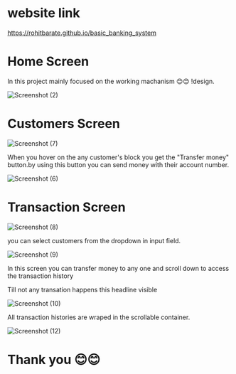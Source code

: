 # website link
https://rohitbarate.github.io/basic_banking_system

# Home Screen 

 In this project mainly focused on the working machanism 😊😊 !design.
 
![Screenshot (2)](https://user-images.githubusercontent.com/90303131/195165706-7db0e4ad-4b2c-487f-b6dc-c156d640ed6e.png)

# Customers Screen

![Screenshot (7)](https://user-images.githubusercontent.com/90303131/195405177-a24e8a8f-9181-4be0-afae-dec155982fc5.png)

 When you hover on the any customer's block you get the "Transfer money" button.by using this button you can send money with their account number.

![Screenshot (6)](https://user-images.githubusercontent.com/90303131/195405369-8f58c414-608a-4043-b791-8428bee00efd.png)

# Transaction Screen


![Screenshot (8)](https://user-images.githubusercontent.com/90303131/195405676-2d1943ac-d0c1-4667-a0e7-7f818f80d23e.png)


you can select customers from the dropdown in input field.

![Screenshot (9)](https://user-images.githubusercontent.com/90303131/195405777-9176d7b3-6b39-499a-b98c-0de3870a34ca.png)


  In this screen you can transfer money to any one and scroll down to access the transaction history
  
  Till not any transation happens this headline visible
  
  ![Screenshot (10)](https://user-images.githubusercontent.com/90303131/195406904-a1f700f7-a538-4295-b3d8-7a01f0c74fb7.png)

  
All transaction histories are wraped in the scrollable container.

![Screenshot (12)](https://user-images.githubusercontent.com/90303131/195406558-56b8749d-862c-4ae5-9770-580909235fbd.png)


# Thank you 😊😊
